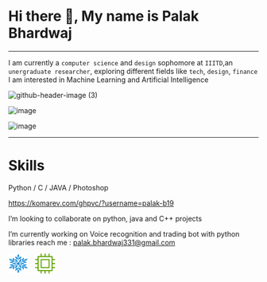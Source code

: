 # Hi there 👋, My name is Palak Bhardwaj
---------------------------------------------------------------------------------------------------------------------------------------------------

I am currently a `computer science` and `design` sophomore at `IIITD`,an `unergraduate researcher`, exploring different fields like `tech`, `design`, `finance` 
I am interested in Machine Learning and Artificial Intelligence

![github-header-image (3)](https://github.com/palak-b19/palak-b19/assets/119069053/369173c3-42a5-47c9-b37f-cad9deb2ac1c)

![image](https://github.com/palak-b19/palak-b19/assets/119069053/85005c3b-10ed-4d35-b0a2-3022f6cc1017)

![image](https://github.com/palak-b19/palak-b19/assets/119069053/324b1010-a6ce-428e-b95c-eef81d9a0eda)


----------------------------------------------------------------------------------------------------------------------------------------------------


# Skills
Python / C / JAVA / Photoshop

https://komarev.com/ghpvc/?username=palak-b19

I’m looking to collaborate on python, java and C++ projects

 I’m currently working on Voice recognition and trading bot with python libraries
reach me : palak.bhardwaj331@gmail.com


<a href='https://archiveprogram.github.com/'><img src='https://raw.githubusercontent.com/acervenky/animated-github-badges/master/assets/acbadge.gif' width='40' height='40'></a> <a href='https://docs.github.com/en/developers'><img src='https://raw.githubusercontent.com/acervenky/animated-github-badges/master/assets/devbadge.gif' width='40' height='40'></a> 






